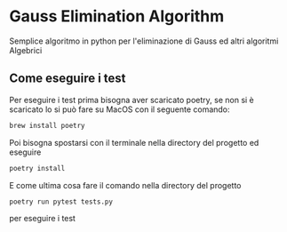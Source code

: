 
# Gauss Elimination Algorithm

Semplice algoritmo in python per l'eliminazione di Gauss ed altri algoritmi Algebrici



## Come eseguire i test

Per eseguire i test prima bisogna aver scaricato poetry, se non si è scaricato lo si può fare su MacOS con il seguente comando:

```bash
brew install poetry
```

Poi bisogna spostarsi con il terminale nella directory del progetto ed eseguire

```bash
poetry install
```

E come ultima cosa fare il comando nella directory del progetto

```bash
poetry run pytest tests.py
```

per eseguire i test



